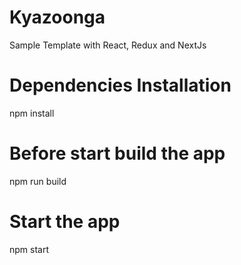# Kyazoonga
Sample Template with React, Redux and NextJs

# Dependencies Installation 
npm install

# Before start build the app 
npm run build

# Start the app
npm start
